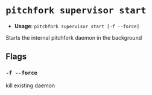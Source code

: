 # `pitchfork supervisor start`

- **Usage**: `pitchfork supervisor start [-f --force]`

Starts the internal pitchfork daemon in the background

## Flags

### `-f --force`

kill existing daemon
